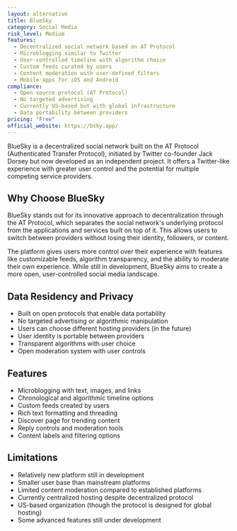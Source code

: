 ```yaml
---
layout: alternative
title: BlueSky
category: Social Media
risk_level: Medium
features:
  - Decentralized social network based on AT Protocol
  - Microblogging similar to Twitter
  - User-controlled timeline with algorithm choice
  - Custom feeds curated by users
  - Content moderation with user-defined filters
  - Mobile apps for iOS and Android
compliance:
  - Open source protocol (AT Protocol)
  - No targeted advertising
  - Currently US-based but with global infrastructure
  - Data portability between providers
pricing: "Free"
official_website: https://bsky.app/
---
```


BlueSky is a decentralized social network built on the AT Protocol (Authenticated Transfer Protocol), initiated by Twitter co-founder Jack Dorsey but now developed as an independent project. It offers a Twitter-like experience with greater user control and the potential for multiple competing service providers.

## Why Choose BlueSky

BlueSky stands out for its innovative approach to decentralization through the AT Protocol, which separates the social network's underlying protocol from the applications and services built on top of it. This allows users to switch between providers without losing their identity, followers, or content.

The platform gives users more control over their experience with features like customizable feeds, algorithm transparency, and the ability to moderate their own experience. While still in development, BlueSky aims to create a more open, user-controlled social media landscape.

## Data Residency and Privacy

- Built on open protocols that enable data portability
- No targeted advertising or algorithmic manipulation
- Users can choose different hosting providers (in the future)
- User identity is portable between providers
- Transparent algorithms with user choice
- Open moderation system with user controls

## Features

- Microblogging with text, images, and links
- Chronological and algorithmic timeline options
- Custom feeds created by users
- Rich text formatting and threading
- Discover page for trending content
- Reply controls and moderation tools
- Content labels and filtering options

## Limitations

- Relatively new platform still in development
- Smaller user base than mainstream platforms
- Limited content moderation compared to established platforms
- Currently centralized hosting despite decentralized protocol
- US-based organization (though the protocol is designed for global hosting)
- Some advanced features still under development
